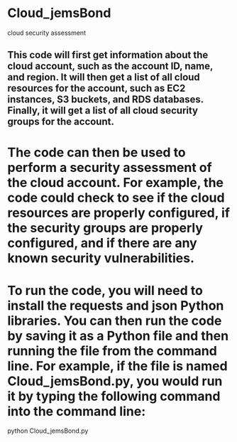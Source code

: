 # Cloud_jemsBond
 cloud security assessment

 
## This code will first get information about the cloud account, such as the account ID, name, and region. It will then get a list of all cloud resources for the account, such as EC2 instances, S3 buckets, and RDS databases. Finally, it will get a list of all cloud security groups for the account.

#  The code can then be used to perform a security assessment of the cloud account. For example, the code could check to see if the cloud resources are properly configured, if the security groups are properly configured, and if there are any known security vulnerabilities.

# To run the code, you will need to install the requests and json Python libraries. You can then run the code by saving it as a Python file and then running the file from the command line. For example, if the file is named Cloud_jemsBond.py, you would run it by typing the following command into the command line:



python  Cloud_jemsBond.py
